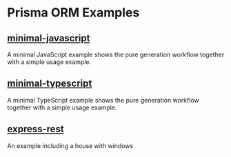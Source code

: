 # Prisma ORM Examples

## [minimal-javascript](https://github.com/prisma/orm-examples/tree/master/minimal-javascript)

A minimal JavaScript example shows the pure generation workflow together with a simple usage example.

## [minimal-typescript](https://github.com/prisma/orm-examples/tree/master/minimal-typescript)

A minimal TypeScript example shows the pure generation workflow together with a simple usage example.

## [express-rest](https://github.com/prisma/orm-examples/tree/master/express-rest)

An example including a house with windows
